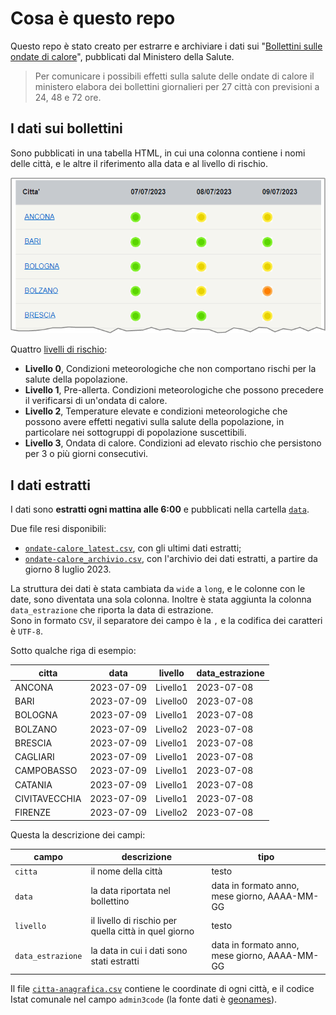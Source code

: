 # Cosa è questo repo

Questo repo è stato creato per estrarre e archiviare i dati sui "[Bollettini sulle ondate di calore](https://www.salute.gov.it/portale/caldo/bollettiniCaldo.jsp?lingua=italiano&id=4542&area=emergenzaCaldo&menu=vuoto&btnBollettino=BOLLETTINI)", pubblicati dal Ministero della Salute.

> Per comunicare i possibili effetti sulla salute delle ondate di calore il ministero elabora dei bollettini giornalieri per 27 città con previsioni a 24, 48 e 72 ore.

## I dati sui bollettini

Sono pubblicati in una tabella HTML, in cui una colonna contiene i nomi delle città, e le altre il riferimento alla data e al livello di rischio.

![](immagini/bollettini-ondate-calore.png)

Quattro [livelli di rischio](https://www.salute.gov.it/portale/caldo/dettaglioContenutiCaldo.jsp?lingua=italiano&id=2506&area=emergenzaCaldo&menu=vuoto):

- **Livello 0**, Condizioni meteorologiche che non comportano rischi per la salute della popolazione.
- **Livello 1**, Pre-allerta. Condizioni meteorologiche che possono precedere il verificarsi di un'ondata di calore.
- **Livello 2**, Temperature elevate e condizioni meteorologiche che possono avere effetti negativi sulla salute della popolazione, in particolare nei sottogruppi di popolazione suscettibili.
- **Livello 3**, Ondata di calore. Condizioni ad elevato rischio che persistono per 3 o più giorni consecutivi.

## I dati estratti

I dati sono **estratti ogni mattina alle 6:00** e pubblicati nella cartella [`data`](data).

Due file resi disponibili:

- [`ondate-calore_latest.csv`](data/ondate-calore_latest.csv), con gli ultimi dati estratti;
- [`ondate-calore_archivio.csv`](data/ondate-calore_archivio.csv), con l'archivio dei dati estratti, a partire da giorno 8 luglio 2023.

La struttura dei dati è stata cambiata da `wide` a `long`, e le colonne con le date, sono diventata una sola colonna. Inoltre è stata aggiunta la colonna `data_estrazione` che riporta la data di estrazione.<br>
Sono in formato `CSV`, il separatore dei campo è la `,` e la codifica dei caratteri è `UTF-8`.

Sotto qualche riga di esempio:

| citta | data | livello | data_estrazione |
| --- | --- | --- | --- |
| ANCONA | 2023-07-09 | Livello1 | 2023-07-08 |
| BARI | 2023-07-09 | Livello0 | 2023-07-08 |
| BOLOGNA | 2023-07-09 | Livello1 | 2023-07-08 |
| BOLZANO | 2023-07-09 | Livello2 | 2023-07-08 |
| BRESCIA | 2023-07-09 | Livello1 | 2023-07-08 |
| CAGLIARI | 2023-07-09 | Livello1 | 2023-07-08 |
| CAMPOBASSO | 2023-07-09 | Livello1 | 2023-07-08 |
| CATANIA | 2023-07-09 | Livello1 | 2023-07-08 |
| CIVITAVECCHIA | 2023-07-09 | Livello1 | 2023-07-08 |
| FIRENZE | 2023-07-09 | Livello2 | 2023-07-08 |

Questa la descrizione dei campi:

| campo | descrizione | tipo |
|---|---|---|
| `citta` | il nome della città | testo |
| `data` | la data riportata nel bollettino | data in formato anno, mese giorno, AAAA-MM-GG |
| `livello` | il livello di rischio per quella città in quel giorno | testo |
| `data_estrazione` | la data in cui i dati sono stati estratti | data in formato anno, mese giorno, AAAA-MM-GG |

Il file [`citta-anagrafica.csv`](data/citta-anagrafica.csv) contiene le coordinate di ogni città, e il codice Istat comunale nel campo `admin3code` (la fonte dati è [geonames](https://www.geonames.org/export/)).
